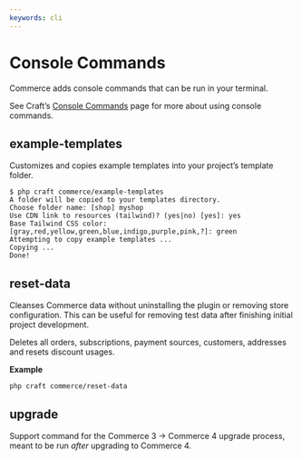 ```yaml
---
keywords: cli
---
```

# Console Commands

Commerce adds console commands that can be run in your terminal.

See Craft’s [Console Commands](/4.x/console-commands.md) page for more about using console commands.

## example-templates

Customizes and copies example templates into your project’s template folder.

```
$ php craft commerce/example-templates
A folder will be copied to your templates directory.
Choose folder name: [shop] myshop
Use CDN link to resources (tailwind)? (yes|no) [yes]: yes
Base Tailwind CSS color: [gray,red,yellow,green,blue,indigo,purple,pink,?]: green
Attempting to copy example templates ... 
Copying ...
Done!
```

## reset-data

Cleanses Commerce data without uninstalling the plugin or removing store configuration. This can be useful for removing test data after finishing initial project development.

Deletes all orders, subscriptions, payment sources, customers, addresses and resets discount usages.

**Example**

```
php craft commerce/reset-data
```

## upgrade

Support command for the Commerce 3 → Commerce 4 upgrade process, meant to be run _after_ upgrading to Commerce 4.